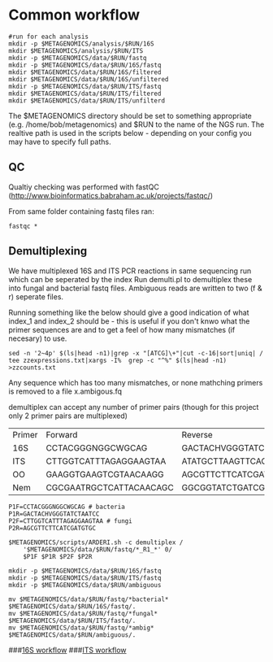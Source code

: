 # Common workflow

```shell
#run for each analysis
mkdir -p $METAGENOMICS/analysis/$RUN/16S
mkdir $METAGENOMICS/analysis/$RUN/ITS	
mkdir -p $METAGENOMICS/data/$RUN/fastq
mkdir -p $METAGENOMICS/data/$RUN/16S/fastq
mkdir $METAGENOMICS/data/$RUN/16S/filtered
mkdir $METAGENOMICS/data/$RUN/16S/unfiltered
mkdir -p $METAGENOMICS/data/$RUN/ITS/fastq
mkdir $METAGENOMICS/data/$RUN/ITS/filtered
mkdir $METAGENOMICS/data/$RUN/ITS/unfilterd

```	
The $METAGENOMICS directory should be set to something appropriate (e.g. /home/bob/metagenomics) and $RUN to the name of the NGS run. The realtive path is used in the scripts below - depending on your config you may have to specify full paths.	


## QC
Qualtiy checking was performed with fastQC (http://www.bioinformatics.babraham.ac.uk/projects/fastqc/)

From same folder containing fastq files ran:

	fastqc *

## Demultiplexing

We have multiplexed 16S and ITS PCR reactions in same sequencing run which can be seperated by the index
Run demulti.pl to demultiplex these into fungal and bacterial fastq files. Ambiguous reads are written to two (f & r) seperate files.

Running something like the below should give a good indication of what index_1 and index_2 should be - this is useful if you don't knwo what the primer sequences are and to get a feel of how many mismatches (if necesary) to use. 
```shell
sed -n '2~4p' $(ls|head -n1)|grep -x "[ATCG]\+"|cut -c-16|sort|uniq| /
tee zzexpressions.txt|xargs -I%  grep -c "^%" $(ls|head -n1) >zzcounts.txt
```

Any sequence which has too many mismatches, or none mathching primers is removed to a file x.ambigous.fq

demultiplex can accept any number of primer pairs (though for this project only 2 primer pairs are multiplexed)

<table>
<tr><td>Primer<td>Forward<td>Reverse</tr>
<tr><td>16S<td>CCTACGGGNGGCWGCAG<td>GACTACHVGGGTATCTAATCC</tr>
<tr><td>ITS<td>CTTGGTCATTTAGAGGAAGTAA<td>ATATGCTTAAGTTCAGCGGG</tr>
<tr><td>OO<td>GAAGGTGAAGTCGTAACAAGG<td>AGCGTTCTTCATCGATGTGC</tr>
<tr><td>Nem<td>CGCGAATRGCTCATTACAACAGC<td>GGCGGTATCTGATCGCC</tr>
</table>



```shell
P1F=CCTACGGGNGGCWGCAG # bacteria
P1R=GACTACHVGGGTATCTAATCC 
P2F=CTTGGTCATTTAGAGGAAGTAA # fungi
P2R=AGCGTTCTTCATCGATGTGC

$METAGENOMICS/scripts/ARDERI.sh -c demultiplex /
	'$METAGENOMICS/data/$RUN/fastq/*_R1_*' 0/
	$P1F $P1R $P2F $P2R

mkdir -p $METAGENOMICS/data/$RUN/16S/fastq
mkdir -p $METAGENOMICS/data/$RUN/ITS/fastq
mkdir -p $METAGENOMICS/data/$RUN/ambiguous

mv $METAGENOMICS/data/$RUN/fastq/*bacterial* $METAGENOMICS/data/$RUN/16S/fastq/.
mv $METAGENOMICS/data/$RUN/fastq/*fungal* $METAGENOMICS/data/$RUN/ITS/fastq/.
mv $METAGENOMICS/data/$RUN/fastq/*ambig* $METAGENOMICS/data/$RUN/ambiguous/.
```

###[16S workflow](../master/16S%20%20workflow.md)
###[ITS workflow](../master//ITS%20workflow.md)
